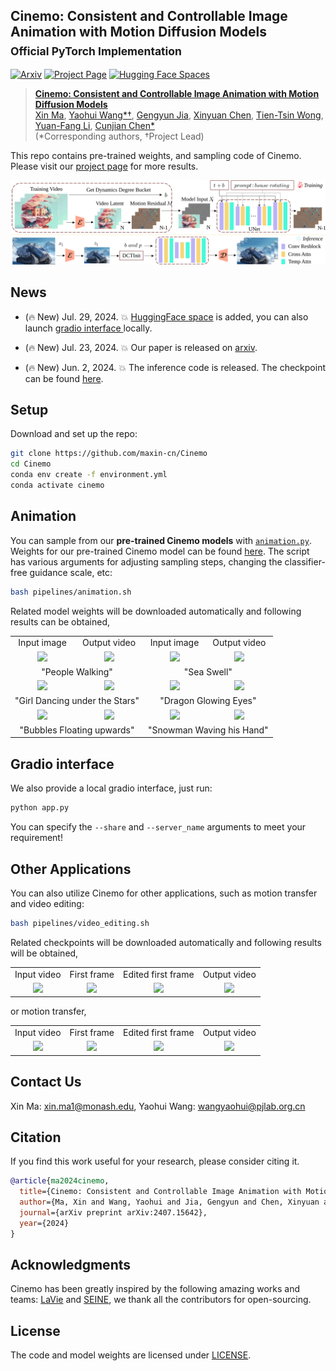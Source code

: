 ## Cinemo: Consistent and Controllable Image Animation with Motion Diffusion Models<br><sub>Official PyTorch Implementation</sub>


[![Arxiv](https://img.shields.io/badge/Arxiv-b31b1b.svg)](https://arxiv.org/abs/2407.15642) 
[![Project Page](https://img.shields.io/badge/Project-Website-blue)](https://maxin-cn.github.io/cinemo_project/)
[![Hugging Face Spaces](https://img.shields.io/badge/%F0%9F%A4%97%20Hugging%20Face-Spaces-yellow)](https://huggingface.co/spaces/maxin-cn/Cinemo)

> [**Cinemo: Consistent and Controllable Image Animation with Motion Diffusion Models**](https://maxin-cn.github.io/cinemo_project/)<br>
> [Xin Ma](https://maxin-cn.github.io/), [Yaohui Wang*†](https://wyhsirius.github.io/), [Gengyun Jia](https://scholar.google.com/citations?user=_04pkGgAAAAJ&hl=zh-CN), [Xinyuan Chen](https://scholar.google.com/citations?user=3fWSC8YAAAAJ), [Tien-Tsin Wong](https://ttwong12.github.io/myself.html), [Yuan-Fang Li](https://users.monash.edu/~yli/), [Cunjian Chen*](https://cunjian.github.io/) <br>
> (*Corresponding authors, †Project Lead)

This repo contains pre-trained weights, and sampling code of Cinemo. Please visit our [project page](https://maxin-cn.github.io/cinemo_project/) for more results.

<!--
In this project, we propose a novel method called Cinemo, which can perform motion-controllable image animation with strong consistency and smoothness. To improve motion smoothness, Cinemo learns the distribution of motion residuals, rather than directly generating subsequent frames. Additionally, a structural similarity index-based method is proposed to control the motion intensity. Furthermore, we propose a noise refinement technique based on discrete cosine transformation to ensure temporal consistency. These three methods help Cinemo generate highly consistent, smooth, and motion-controlled image animation results. Compared to previous methods, Cinemo offers simpler and more precise user control and better generative performance.
-->
 
<div align="center">
    <img src="visuals/pipeline.svg">
</div>

## News

- (🔥 New) Jul. 29, 2024. 💥 [HuggingFace space](https://huggingface.co/spaces/maxin-cn/Cinemo) is added, you can also launch [gradio interface ](#gradio-interface) locally.

- (🔥 New) Jul. 23, 2024. 💥 Our paper is released on [arxiv](https://arxiv.org/abs/2407.15642).

- (🔥 New) Jun. 2, 2024. 💥 The inference code is released. The checkpoint can be found [here](https://huggingface.co/maxin-cn/Cinemo/tree/main).


## Setup

Download and set up the repo:

```bash
git clone https://github.com/maxin-cn/Cinemo
cd Cinemo
conda env create -f environment.yml
conda activate cinemo
```
<!--
We provide an [`environment.yml`](environment.yml) file that can be used to create a Conda environment. If you only want 
to run pre-trained models locally on CPU, you can remove the `cudatoolkit` and `pytorch-cuda` requirements from the file.
```bash
conda env create -f environment.yml
conda activate cinemo
```
-->


## Animation 

You can sample from our **pre-trained Cinemo models** with [`animation.py`](pipelines/animation.py). Weights for our pre-trained Cinemo model can be found [here](https://huggingface.co/maxin-cn/Cinemo/tree/main).  The script has various arguments for adjusting sampling steps, changing the classifier-free guidance scale, etc:

```bash
bash pipelines/animation.sh
```

Related model weights will be downloaded automatically and following results can be obtained,

<table style="width:100%; text-align:center;">
<tr>
  <td align="center">Input image</td>
  <td align="center">Output video</td>
  <td align="center">Input image</td>
  <td align="center">Output video</td>
</tr>
<tr>
  <td align="center"><img src="visuals/animations/people_walking/0.jpg" width="100%"></td>
  <td align="center"><img src="visuals/animations/people_walking/people_walking.gif" width="100%"></td>
  <td align="center"><img src="visuals/animations/sea_swell/0.jpg" width="100%"></td>
  <td align="center"><img src="visuals/animations/sea_swell/sea_swell.gif" width="100%"></td>
</tr>
<tr>
  <td align="center" colspan="2">"People Walking"</td>
  <td align="center" colspan="2">"Sea Swell"</td>
</tr>
<tr>
  <td align="center"><img src="visuals/animations/girl_dancing_under_the_stars/0.jpg" width="100%"></td>
  <td align="center"><img src="visuals/animations/girl_dancing_under_the_stars/girl_dancing_under_the_stars.gif" width="100%"></td>
  <td align="center"><img src="visuals/animations/dragon_glowing_eyes/0.jpg" width="100%"></td>
  <td align="center"><img src="visuals/animations/dragon_glowing_eyes/dragon_glowing_eyes.gif" width="100%"></td>
</tr>
<tr>
  <td align="center" colspan="2">"Girl Dancing under the Stars"</td>
  <td align="center" colspan="2">"Dragon Glowing Eyes"</td>
</tr>
<tr>
  <td align="center"><img src="visuals/animations/bubbles__floating_upwards/0.jpg" width="100%"></td>
  <td align="center"><img src="visuals/animations/bubbles__floating_upwards/bubbles__floating_upwards.gif" width="100%"></td>
  <td align="center"><img src="visuals/animations/snowman_waving_his_hand/0.jpg" width="100%"></td>
  <td align="center"><img src="visuals/animations/snowman_waving_his_hand/snowman_waving_his_hand.gif" width="100%"></td>
</tr>
<tr>
  <td align="center" colspan="2">"Bubbles Floating upwards"</td>
  <td align="center" colspan="2">"Snowman Waving his Hand"</td>
</tr>

</table>

## Gradio interface
We also provide a local gradio interface, just run:
```bash
python app.py
```
You can specify the `--share` and `--server_name` arguments to meet your requirement!

## Other Applications

You can also utilize Cinemo for other applications, such as motion transfer and video editing:

```bash
bash pipelines/video_editing.sh
```

Related checkpoints will be downloaded automatically and following results will be obtained,

<table style="width:100%; text-align:center;">
<tr>
  <td align="center">Input video</td>
  <td align="center">First frame</td>
  <td align="center">Edited first frame</td>
  <td align="center">Output video</td>
</tr>
<tr>
  <td align="center"><img src="visuals/video_editing/origin/a_corgi_walking_in_the_park_at_sunrise_oil_painting_style.gif" width="100%"></td>
  <td align="center"><img src="visuals/video_editing/origin/0.jpg" width="100%"></td>
  <td align="center"><img src="visuals/video_editing/edit/0.jpg" width="100%"></td>
  <td align="center"><img src="visuals/video_editing/edit/editing_a_corgi_walking_in_the_park_at_sunrise_oil_painting_style.gif" width="100%"></td>
</tr>

</table>

or motion transfer,
<table style="width:100%; text-align:center;">
<tr>
  <td align="center">Input video</td>
  <td align="center">First frame</td>
  <td align="center">Edited first frame</td>
  <td align="center">Output video</td>
</tr>
<tr>
  <td align="center"><img src="visuals/motion_transfer/origin/a_man_walking_on_the_beach.gif" width="100%"></td>
  <td align="center"><img src="visuals/motion_transfer/origin/0.jpg" width="100%"></td>
  <td align="center"><img src="visuals/motion_transfer/edit/0.jpg" width="100%"></td>
  <td align="center"><img src="visuals/motion_transfer/edit/a_man_walking_in_the_park.gif" width="100%"></td>
</tr>

</table>

## Contact Us
Xin Ma: xin.ma1@monash.edu,
Yaohui Wang: wangyaohui@pjlab.org.cn 

## Citation
If you find this work useful for your research, please consider citing it.
```bibtex
@article{ma2024cinemo,
  title={Cinemo: Consistent and Controllable Image Animation with Motion Diffusion Models},
  author={Ma, Xin and Wang, Yaohui and Jia, Gengyun and Chen, Xinyuan and Li, Yuan-Fang and Chen, Cunjian and Qiao, Yu},
  journal={arXiv preprint arXiv:2407.15642},
  year={2024}
}
```


## Acknowledgments
Cinemo has been greatly inspired by the following amazing works and teams: [LaVie](https://github.com/Vchitect/LaVie) and [SEINE](https://github.com/Vchitect/SEINE), we thank all the contributors for open-sourcing.


## License
The code and model weights are licensed under [LICENSE](LICENSE).
